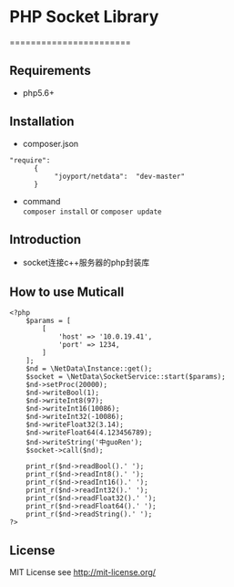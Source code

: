 # PHP Socket Library
=======================

## Requirements

- php5.6+

## Installation

  - composer.json  
  ```
  "require":
        {
             "joyport/netdata":  "dev-master"
        }
  ```

  - command  
  ```composer install``` or ```composer update```


## Introduction

- socket连接c++服务器的php封装库

## How to use Muticall

```
<?php
    $params = [
        [
            'host' => '10.0.19.41',
            'port' => 1234,
        ]
    ];
    $nd = \NetData\Instance::get();
    $socket = \NetData\SocketService::start($params);
    $nd->setProc(20000);
    $nd->writeBool(1);
    $nd->writeInt8(97);
    $nd->writeInt16(10086);
    $nd->writeInt32(-10086);
    $nd->writeFloat32(3.14);
    $nd->writeFloat64(4.123456789);
    $nd->writeString('中guoRen');
    $socket->call($nd);

    print_r($nd->readBool().' ');
    print_r($nd->readInt8().' ');
    print_r($nd->readInt16().' ');
    print_r($nd->readInt32().' ');
    print_r($nd->readFloat32().' ');
    print_r($nd->readFloat64().' ');
    print_r($nd->readString().' ');
?>
```
## License
MIT License see http://mit-license.org/
